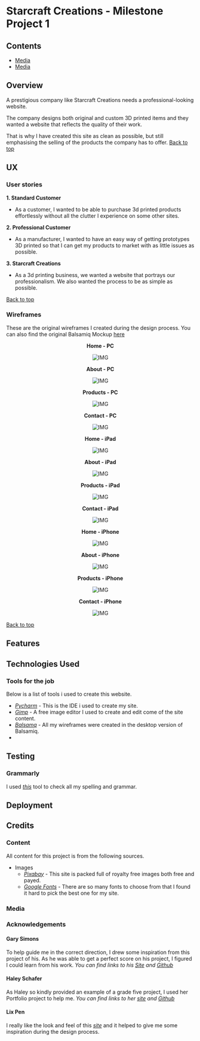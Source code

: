 # Starcraft Creations - Milestone Project 1

## Contents
- [Media](#Overview)
- [Media](#UX)

## Overview
A prestigious company like Starcraft Creations needs a professional-looking website. 

The company designs both original and custom 3D printed items and they wanted a website that reflects the quality of their work. 

That is why I have created this site as clean as possible, but still emphasising the selling of the products the company has to offer.
[Back to top](#Contents)

## UX
### User stories
**1. Standard Customer**
+ As a customer, I wanted to be able to purchase 3d printed products effortlessly without all the clutter I experience on some other sites.

**2. Professional Customer**
+ As a manufacturer, I wanted to have an easy way of getting prototypes 3D printed so that I can get my products to market with as little issues as possible.

**3. Starcraft Creations**
+ As a 3d printing business, we wanted a website that portrays our professionalism. We also wanted the process to be as simple as possible. 

[Back to top](#Contents)
### Wireframes

These are the original wireframes I created during the design process. You can also find the original Balsamiq Mockup [here](/wireframes/)

<div align="center">

**Home - PC**

<div width="512" height="350">

![IMG](/wireframes/PC/Home%20-%20PC.png)

</div>

**About - PC**

![IMG](/wireframes/PC/About%20-%20PC.png)

**Products - PC**

![IMG](/wireframes/PC/Products%20-%20PC.png)

**Contact - PC**

![IMG](/wireframes/PC/Contact%20-%20PC.png)

**Home - iPad**

![IMG](/wireframes/iPad/Home%20-%20iPad.png)

**About - iPad**

![IMG](/wireframes/iPad/About%20-%20iPad.png)

**Products - iPad**

![IMG](/wireframes/iPad/Products%20-%20iPad.png)

**Contact - iPad**

![IMG](/wireframes/iPad/Contact%20-%20iPad.png)

**Home - iPhone**

![IMG](/wireframes/iPhone/Home%20-%20iPhone.png)

**About - iPhone**

![IMG](/wireframes/iPhone/About%20-%20iPhone.png)

**Products - iPhone**

![IMG](/wireframes/iPhone/Products%20-%20iPhone.png)

**Contact - iPhone**

![IMG](/wireframes/iPhone/Contact%20-%20iPhone.png)

</div>

[Back to top](#Contents)

## Features

## Technologies Used
### Tools for the job
Below is a list of tools i used to create this website.
 - *[Pycharm](https://www.jetbrains.com/pycharm/)* - This is the IDE i used to create my site.
 - *[Gimp](https://www.gimp.org/)* - A free image editor I used to create and edit come of the site content.
 - *[Balsamq](https://balsamiq.com/)* - All my wireframes were created in the desktop version of Balsamiq.
 - *[]()*
## Testing

### Grammarly
I used *[this](https://www.grammarly.com/)* tool to check all my spelling and grammar. 

## Deployment

## Credits

### Content

All content for this project is from the following sources.
- Images
    - *[Pixabay](https://pixabay.com/)* - This site is packed full of royalty free images both free and payed.
    - *[Google Fonts](https://fonts.google.com/)* - There are so many fonts to choose from that I found it hard to pick the best one for my site.
    
### Media

### Acknowledgements

#### Gary Simons

To help guide me in the correct direction, I drew some inspiration from this project of his. As he was able to get a perfect score on his project, I figured I could learn from his work.
*You can find links to his [Site](https://garysimons.github.io/One-Milestone-Project/) and [Github](https://github.com/GarySimons/One-Milestone-Project)*

#### Haley Schafer

As Haley so kindly provided an example of a grade five project, I used her Portfolio project to help me.
*You can find links to her [site](https://code-institute-solutions.github.io/StudentExampleProjectGradeFive/) and [Github](https://github.com/Code-Institute-Solutions/StudentExampleProjectGradeFive)*

#### Lix Pen
I really like the look and feel of this *[site](https://lixpen.com/)* and it helped to give me some inspiration during the design process.
